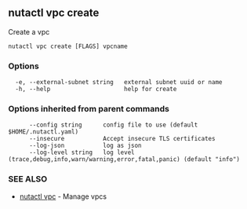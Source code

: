 ## nutactl vpc create

Create a vpc

```
nutactl vpc create [FLAGS] vpcname
```

### Options

```
  -e, --external-subnet string   external subnet uuid or name
  -h, --help                     help for create
```

### Options inherited from parent commands

```
      --config string      config file to use (default $HOME/.nutactl.yaml)
      --insecure           Accept insecure TLS certificates
      --log-json           log as json
      --log-level string   log level (trace,debug,info,warn/warning,error,fatal,panic) (default "info")
```

### SEE ALSO

* [nutactl vpc](nutactl_vpc.md)	 - Manage vpcs

